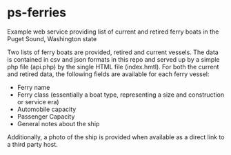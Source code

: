 # ps-ferries
Example web service providing list of current and retired ferry boats in the Puget Sound, Washington state

Two lists of ferry boats are provided, retired and current vessels. The data is contained in csv and json formats in this repo and served up by a simple php file (api.php) by the single HTML file (index.hmtl). For both the current and retired data, the following fields are available for each ferry vessel:

- Ferry name
- Ferry class (essentially a boat type, representing a size and construction or service era)
- Automobile capacity
- Passenger Capacity
- General notes about the ship

Additionally, a photo of the ship is provided when available as a direct link to a third party host.
